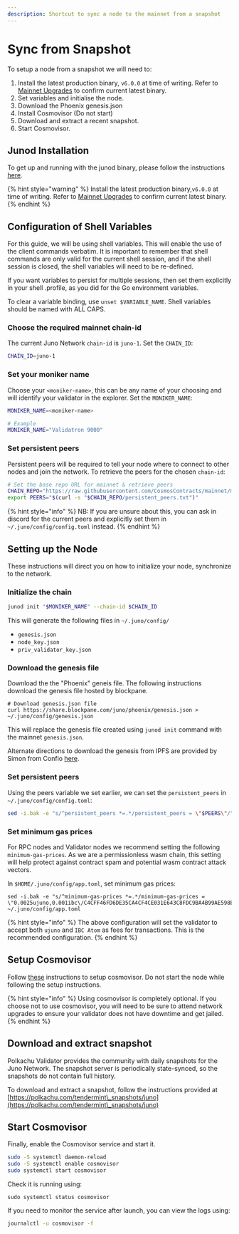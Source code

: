 ```yaml
---
description: Shortcut to sync a node to the mainnet from a snapshot
---
```


# Sync from Snapshot

To setup a node from a snapshot we will need to:

1. Install the latest production binary, `v6.0.0` at time of writing. Refer to [Mainnet Upgrades](mainnet-upgrades.md) to confirm current latest binary.
2. Set variables and initialise the node.
3. Download the Phoenix genesis.json
4. Install Cosmovisor (Do not start)
5. Download and extract a recent snapshot.
6. Start Cosmovisor.

## Junod Installation

To get up and running with the junod binary, please follow the instructions [here](getting-setup.md).

{% hint style="warning" %}
Install the latest production binary,`v6.0.0` at time of writing. Refer to [Mainnet Upgrades](mainnet-upgrades.md) to confirm current latest binary.
{% endhint %}

## Configuration of Shell Variables

For this guide, we will be using shell variables. This will enable the use of the client commands verbatim. It is important to remember that shell commands are only valid for the current shell session, and if the shell session is closed, the shell variables will need to be re-defined.

If you want variables to persist for multiple sessions, then set them explicitly in your shell .profile, as you did for the Go environment variables.

To clear a variable binding, use `unset $VARIABLE_NAME`. Shell variables should be named with ALL CAPS.

### Choose the required mainnet chain-id

The current Juno Network `chain-id` is `juno-1`. Set the `CHAIN_ID`:

```bash
CHAIN_ID=juno-1
```

### Set your moniker name

Choose your `<moniker-name>`, this can be any name of your choosing and will identify your validator in the explorer. Set the `MONIKER_NAME`:

```bash
MONIKER_NAME=<moniker-name>

# Example
MONIKER_NAME="Validatron 9000"
```

### **Set persistent peers**

Persistent peers will be required to tell your node where to connect to other nodes and join the network. To retrieve the peers for the chosen `chain-id`:

```bash
# Set the base repo URL for mainnet & retrieve peers
CHAIN_REPO="https://raw.githubusercontent.com/CosmosContracts/mainnet/main/$CHAIN_ID" && \
export PEERS="$(curl -s "$CHAIN_REPO/persistent_peers.txt")"
```

{% hint style="info" %}
NB: If you are unsure about this, you can ask in discord for the current peers and explicitly set them in `~/.juno/config/config.toml` instead.
{% endhint %}

## Setting up the Node

These instructions will direct you on how to initialize your node, synchronize to the network.

### **Initialize the chain**

```bash
junod init "$MONIKER_NAME" --chain-id $CHAIN_ID
```

This will generate the following files in `~/.juno/config/`

* `genesis.json`
* `node_key.json`
* `priv_validator_key.json`

### Download the genesis file

Download the the "Phoenix" geneis file. The following instructions download the genesis file hosted by blockpane.&#x20;

```
# Download genesis.json file
curl https://share.blockpane.com/juno/phoenix/genesis.json > ~/.juno/config/genesis.json
```

This will replace the genesis file created using `junod init` command with the mainnet `genesis.json`.&#x20;

Alternate directions to download the genesis from IPFS are provided by Simon from Confio [here](https://gist.github.com/webmaster128/af65a1d499bf246e08dac99d445dd26a).

### **Set persistent peers**

Using the peers variable we set earlier, we can set the `persistent_peers` in `~/.juno/config/config.toml`:

```bash
sed -i.bak -e "s/^persistent_peers *=.*/persistent_peers = \"$PEERS\"/" ~/.juno/config/config.toml
```

### Set minimum gas prices

For RPC nodes and Validator nodes we recommend setting the following `minimum-gas-prices`. As we are a permissionless wasm chain, this setting will help protect against contract spam and potential wasm contract attack vectors.

In `$HOME/.juno/config/app.toml`, set minimum gas prices:

```
sed -i.bak -e "s/^minimum-gas-prices *=.*/minimum-gas-prices = \"0.0025ujuno,0.001ibc\/C4CFF46FD6DE35CA4CF4CE031E643C8FDC9BA4B99AE598E9B0ED98FE3A2319F9\"/" ~/.juno/config/app.toml
```

{% hint style="info" %}
The above configuration will set the validator to accept both `ujuno` and `IBC Atom` as fees for transactions. This is the recommended configuration.
{% endhint %}

## Setup Cosmovisor

Follow [these](setting-up-cosmovisor.md) instructions to setup cosmovisor. Do not start the node while following the setup instructions.

{% hint style="info" %}
Using cosmovisor is completely optional. If you choose not to use cosmovisor, you will need to be sure to attend network upgrades to ensure your validator does not have downtime and get jailed.
{% endhint %}

## Download and extract snapshot

Polkachu Validator provides the community with daily snapshots for the Juno Network. The snapshot server is periodically state-synced, so the snapshots do not contain full history.

To download and extract a snapshot, follow the instructions provided at  [https://polkachu.com/tendermint\_snapshots/juno](https://polkachu.com/tendermint\_snapshots/juno)

## Start Cosmovisor

Finally, enable the Cosmovisor service and start it.

```bash
sudo -S systemctl daemon-reload
sudo -S systemctl enable cosmovisor
sudo systemctl start cosmovisor
```

Check it is running using:

```
sudo systemctl status cosmovisor
```

If you need to monitor the service after launch, you can view the logs using:

```bash
journalctl -u cosmovisor -f
```
